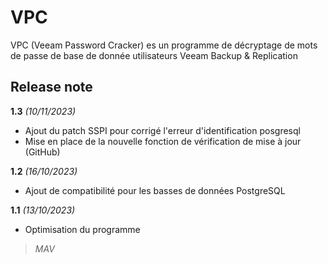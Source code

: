 # VPC
VPC (Veeam Password Cracker) es un programme de décryptage de mots de passe de base de donnée utilisateurs Veeam Backup & Replication
## Release note
**1.3** *(10/11/2023)*
* Ajout du patch SSPI pour corrigé l'erreur d'identification posgresql
* Mise en place de la nouvelle fonction de vérification de mise à jour (GitHub)


**1.2** *(16/10/2023)*
* Ajout de compatibilité pour les basses de données PostgreSQL

**1.1** *(13/10/2023)*
* Optimisation du programme

>*MAV*